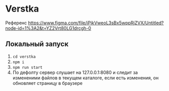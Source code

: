# Verstka

Референс https://www.figma.com/file/iPikVweoL3sBx5wppRjZVX/Untitled?node-id=1%3A2&t=YZ2Vrt80LG1drcgh-0

## Локальный запуск

1. `cd verstka`
1. `npm i`
1. `npm run start`
1. По дефолту сервер слушает на 127.0.0.1:8080 и следит за измененими файлов в текущем каталоге, если есть изменения, он обновляет страницу в браузере
